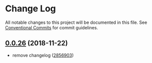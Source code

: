 # Change Log

All notable changes to this project will be documented in this file.
See [Conventional Commits](https://conventionalcommits.org) for commit guidelines.

## [0.0.26](https://github.com/BarryYan/nsp/compare/@nsp/plugin-webpack@0.0.25...@nsp/plugin-webpack@0.0.26) (2018-11-22)


* remove changelog ([2856903](https://github.com/BarryYan/nsp/commit/2856903))
